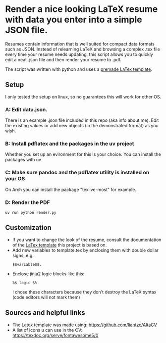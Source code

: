 # Render a nice looking LaTeX resume with data you enter into a simple JSON file. 

Resumes contain information that is well suited for compact data formats such as JSON. Instead of relearning LaTeX and browsing a complex .tex file every time your resume needs updating, this script allows you to quickly edit a neat .json file and then render your resume to .pdf. 

The script was written with python and uses a [premade LaTex template](https://github.com/liantze/AltaCV).

## Setup

I only tested the setup on linux, so no guarantees this will work for other OS.


### A: Edit data.json.

There is an example .json file included in this repo (aka info about me). Edit the existing values or add new objects (in the demonstrated format) as you wish.

### B: Install pdflatex and the packages in the uv project

Whether you set up an evironment for this is your choice. You can install the packages with uv

### C: Make sure pandoc and the pdflatex utility is installed on your OS

On Arch you can install the package "texlive-most" for example.

### D: Render the PDF 

```
uv run python render.py
```

## Customization

- If you want to change the look of the resume, consult the documentation of the [LaTex template](https://github.com/liantze/AltaCV) this project is based on.
- Add new variables to template.tex by enclosing them with double dollar signs, e.g. 
    ```
    $$variable$$. 
    ```
- Enclose jinja2 logic blocks like this:
    ```
    %$ logic $%
    ```
    I chose these characters because they don't destroy the LaTeX syntax (code editors will not mark them)

## Sources and helpful links

- The Latex template was made using: https://github.com/liantze/AltaCV
- A list of icons u can use in the CV: https://texdoc.org/serve/fontawesome5/0
